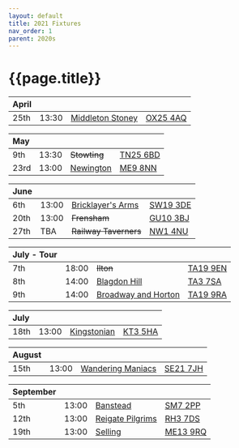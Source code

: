 ```yaml
---
layout: default
title: 2021 Fixtures
nav_order: 1
parent: 2020s
---
```


# {{page.title}}

| April |  |  |  |
|:---|:---|:---|:---|
| 25th | 13:30 | [Middleton Stoney](middleton-stoney) | [OX25 4AQ](https://goo.gl/maps/VPaRvUceyyN7zqbF9) |

| May |  |  |  |
|:---|:---|:---|:---|
| 9th | 13:30 | <del>Stowting</del> | [TN25 6BD](https://goo.gl/maps/5KNmaMe6Wb42) |
| 23rd | 13:00 | [Newington](newington) | [ME9 8NN](https://goo.gl/maps/isDA8kEwT8EKzaEw8) |

| June |  |  |  |
|:---|:---|:---|:---|
| 6th | 13:00 | [Bricklayer's Arms](bricklayers-arms) | [SW19 3DE](https://goo.gl/maps/PMzZkRR9hcDF5ZGHA) |
| 20th | 13:00 | <del>Frensham</del> | [GU10 3BJ](https://goo.gl/maps/4gohPpn1stdT6fnY7) |
| 27th | TBA | <del>Railway Taverners</del> |[NW1 4NU](https://goo.gl/maps/GTPbXYynmL9W9BcE8) |

| July - Tour |  |  |  |
|:---|:---|:---|:---|
| 7th | 18:00 | <del>Ilton</del> | [TA19 9EN](https://goo.gl/maps/ic4ipRMjEteck7KE9) |
| 8th | 14:00 | [Blagdon Hill](blagdon-hill) | [TA3 7SA](https://goo.gl/maps/H6iLZLNcja12) |
| 9th | 14:00 | [Broadway and Horton](broadway-and-horton) | [TA19 9RA](https://goo.gl/maps/hVamJL8if6v) |

| July |  |  |  |
|:---|:---|:---|:---|
| 18th | 13:00 | [Kingstonian](kingstonian) | [KT3 5HA](https://goo.gl/maps/5dJ5hMjzKb7i4TD98) |

| August |  |  |  |
|:---|:---|:---|:---|
| 15th | 13:00 | [Wandering Maniacs](wandering-maniacs) | [SE21 7JH](https://goo.gl/maps/NcJENPkZRPAVErN99) |

| September |  |  |  |
|:---|:---|:---|:---|
| 5th | 13:00 | [Banstead](banstead) | [SM7 2PP](https://goo.gl/maps/nv7dov2xsYvUnRay5) |
| 12th | 13:00 | [Reigate Pilgrims](reigate-pilgrims) | [RH3 7DS](https://goo.gl/maps/APtKSjuaQ5v) |
| 19th | 13:00 | [Selling](selling) | [ME13 9RQ](https://goo.gl/maps/QeLhjBkEbJr) |

